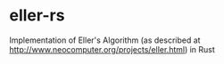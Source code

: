 # eller-rs
Implementation of Eller's Algorithm (as described at http://www.neocomputer.org/projects/eller.html) in Rust
